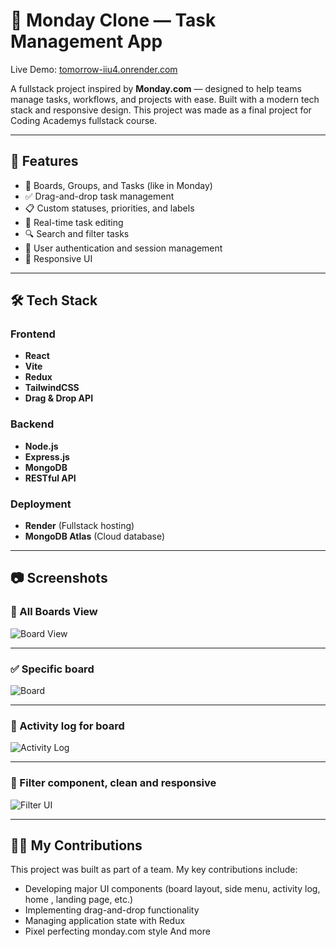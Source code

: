 # 📅 Monday Clone — Task Management App

Live Demo: [tomorrow-iiu4.onrender.com](https://tomorrow-iiu4.onrender.com)

A fullstack project inspired by **Monday.com** — designed to help teams manage tasks, workflows, and projects with ease. Built with a modern tech stack and responsive design.
This project was made as a final project for Coding Academys fullstack course.

---

## 🚀 Features

- 🧩 Boards, Groups, and Tasks (like in Monday)
- ✅ Drag-and-drop task management
- 📋 Custom statuses, priorities, and labels
- 📝 Real-time task editing
- 🔍 Search and filter tasks
- 🔐 User authentication and session management
- 🌈 Responsive UI

---

## 🛠️ Tech Stack

### Frontend
- **React**
- **Vite**
- **Redux**
- **TailwindCSS**
- **Drag & Drop API**

### Backend
- **Node.js**
- **Express.js**
- **MongoDB**
- **RESTful API**

### Deployment
- **Render** (Fullstack hosting)
- **MongoDB Atlas** (Cloud database)

---

## 📷 Screenshots

### 🧩 All Boards View
![Board View](https://i.imgur.com/DirajBF.png)

---

### ✅ Specific board
![Board](https://i.imgur.com/75OgShm.png)

---

### 📝 Activity log for board
![Activity Log](https://i.imgur.com/ABX5ZBr.png)

---

### 🎨 Filter component, clean and responsive
![Filter UI](https://i.imgur.com/FKtU1AQ.png)

---

## 👨‍💻 My Contributions

This project was built as part of a team. My key contributions include:
- Developing major UI components (board layout, side menu, activity log, home , landing page, etc.)
- Implementing drag-and-drop functionality
- Managing application state with Redux
- Pixel perfecting monday.com style
  And more

